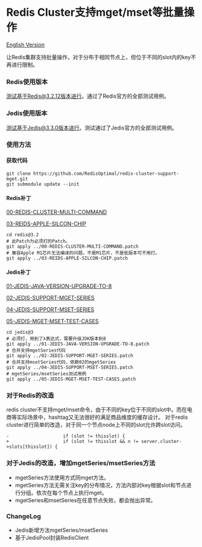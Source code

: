 # Redis Cluster支持mget/mset等批量操作
[English Version](./README.md)


让Redis集群支持批量操作，对于分布于相同节点上，但位于不同的slot内的key不再进行限制。

### Redis使用版本
测试基于Redis@3.2.12版本进行。通过了Redis官方的全部测试用例。

### Jedis使用版本
测试基于Jedis@3.3.0版本进行。测试通过了Jedis官方的全部测试用例。

### 使用方法
#### 获取代码
```
git clone https://github.com/RedisOptimal/redis-cluster-support-mget.git
git submodule update --init
```
#### Redis补丁
[00-REDIS-CLUSTER-MULTI-COMMAND](./00-REDIS-CLUSTER-MULTI-COMMAND.patch) 


[03-REIDS-APPLE-SILCON-CHIP](./03-REIDS-APPLE-SILCON-CHIP.patch)
```
cd redis@3.2
# 此Patch为必须打的Patch。
git apply ../00-REDIS-CLUSTER-MULTI-COMMAND.patch
# 兼容Apple M1芯片无法编译的问题。不是M1芯片，不是低版本可不用打。
git apply ../03-REIDS-APPLE-SILCON-CHIP.patch
```
#### Jedis补丁
[01-JEDIS-JAVA-VERSION-UPGRADE-TO-8](./01-JEDIS-JAVA-VERSION-UPGRADE-TO-8.patch)


[02-JEDIS-SUPPORT-MGET-SERIES](./02-JEDIS-SUPPORT-MGET-SERIES.patch)


[04-JEDIS-SUPPORT-MSET-SERIES](./04-JEDIS-SUPPORT-MSET-SERIES.patch)


[05-JEDIS-MGET-MSET-TEST-CASES](./05-JEDIS-MGET-MSET-TEST-CASES.patch)
```
cd jedis@3
# 必须打，用到了λ表达式，需要升级JDK版本到8
git apply ../01-JEDIS-JAVA-VERSION-UPGRADE-TO-8.patch
# 合并支持mgetSeries代码
git apply ../02-JEDIS-SUPPORT-MGET-SERIES.patch
# 合并支持msetSeries代码，依赖02的mgetSeries
git apply ../04-JEDIS-SUPPORT-MSET-SERIES.patch
# mgetSeries/msetSeries测试用例
git apply ../05-JEDIS-MGET-MSET-TEST-CASES.patch
```

### 对于Redis的改造
redis cluster不支持mget/mset命令，由于不同的key位于不同的slot中。而在电商等实际场景中，hashtag又无法很好的满足商品维度的缓存设计。
对于redis cluster进行简单的改造，对于同一个节点node上不同的slot允许跨slot访问。
```
-                    if (slot != thisslot) {
+                    if (slot != thisslot && n != server.cluster->slots[thisslot]) {
```

### 对于Jedis的改造，增加mgetSeries/msetSeries方法
* mgetSeries方法使用方式同mget方法。
* mgetSeries方法无需关注key的分布情况，方法内部对key根据slot和节点进行分组。依次在每个节点上执行mget。
* mgetSeries和msetSeries在任意节点失败，都会抛出异常。

### ChangeLog

* Jedis新增方法mgetSeries/msetSeries
* 基于JedisPool封装RedisClient
